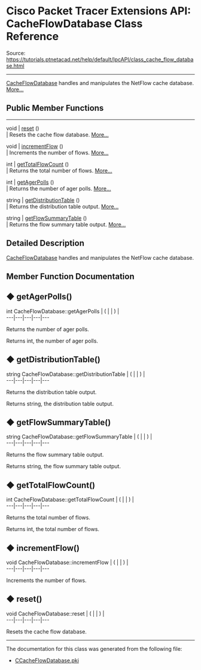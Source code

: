 # Cisco Packet Tracer Extensions API: CacheFlowDatabase Class Reference

Source: https://tutorials.ptnetacad.net/help/default/IpcAPI/class_cache_flow_database.html

---

[CacheFlowDatabase](class_cache_flow_database.html "CacheFlowDatabase handles and manipulates the NetFlow cache database.") handles and manipulates the NetFlow cache database. [More...](class_cache_flow_database.html#details)

##  Public Member Functions  
  
---  
void | [reset](class_cache_flow_database.html#ae8d9ed0cb0a40b827918f78b11d56ddd) ()  
| Resets the cache flow database. [More...](class_cache_flow_database.html#ae8d9ed0cb0a40b827918f78b11d56ddd)  
  
void | [incrementFlow](class_cache_flow_database.html#ad6aac7c47a015232540ae64cf5c5cef2) ()  
| Increments the number of flows. [More...](class_cache_flow_database.html#ad6aac7c47a015232540ae64cf5c5cef2)  
  
int | [getTotalFlowCount](class_cache_flow_database.html#ae02d97008bec15847257439927422e2e) ()  
| Returns the total number of flows. [More...](class_cache_flow_database.html#ae02d97008bec15847257439927422e2e)  
  
int | [getAgerPolls](class_cache_flow_database.html#aa26ef06a60349d9be4357d7e7c7435b9) ()  
| Returns the number of ager polls. [More...](class_cache_flow_database.html#aa26ef06a60349d9be4357d7e7c7435b9)  
  
string | [getDistributionTable](class_cache_flow_database.html#a83d28662d3f428c9d70ba7309693c61c) ()  
| Returns the distribution table output. [More...](class_cache_flow_database.html#a83d28662d3f428c9d70ba7309693c61c)  
  
string | [getFlowSummaryTable](class_cache_flow_database.html#a88bfe39b69c5cd795dbedab2c707e687) ()  
| Returns the flow summary table output. [More...](class_cache_flow_database.html#a88bfe39b69c5cd795dbedab2c707e687)  
  
  
## Detailed Description

[CacheFlowDatabase](class_cache_flow_database.html "CacheFlowDatabase handles and manipulates the NetFlow cache database.") handles and manipulates the NetFlow cache database. 

## Member Function Documentation

## ◆ getAgerPolls()

int CacheFlowDatabase::getAgerPolls  | ( | | ) |   
---|---|---|---|---  
  
Returns the number of ager polls. 

Returns
    int, the number of ager polls. 

## ◆ getDistributionTable()

string CacheFlowDatabase::getDistributionTable  | ( | | ) |   
---|---|---|---|---  
  
Returns the distribution table output. 

Returns
    string, the distribution table output. 

## ◆ getFlowSummaryTable()

string CacheFlowDatabase::getFlowSummaryTable  | ( | | ) |   
---|---|---|---|---  
  
Returns the flow summary table output. 

Returns
    string, the flow summary table output. 

## ◆ getTotalFlowCount()

int CacheFlowDatabase::getTotalFlowCount  | ( | | ) |   
---|---|---|---|---  
  
Returns the total number of flows. 

Returns
    int, the total number of flows. 

## ◆ incrementFlow()

void CacheFlowDatabase::incrementFlow  | ( | | ) |   
---|---|---|---|---  
  
Increments the number of flows. 

## ◆ reset()

void CacheFlowDatabase::reset  | ( | | ) |   
---|---|---|---|---  
  
Resets the cache flow database. 

* * *

The documentation for this class was generated from the following file:

  * [CCacheFlowDatabase.pki](_c_cache_flow_database_8pki.html)


